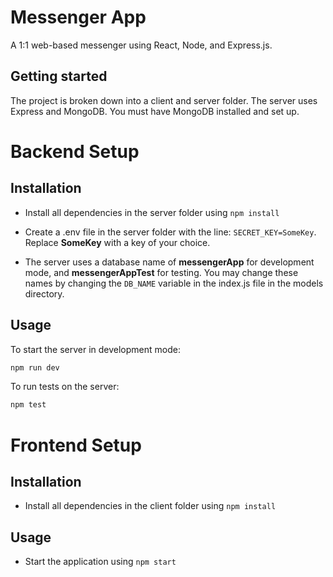 # Messenger App

A 1:1 web-based messenger using React, Node, and Express.js.

## Getting started

The project is broken down into a client and server folder. The server uses Express and MongoDB. You must have MongoDB installed and set up. 

# Backend Setup

## Installation

* Install all dependencies in the server folder using `npm install`

* Create a .env file in the server folder with the line: `SECRET_KEY=SomeKey`. Replace **SomeKey** with a key of your choice.

* The server uses a database name of **messengerApp** for development mode, and **messengerAppTest** for testing. You may change these names by changing the `DB_NAME` variable in the index.js file in the models directory.

## Usage

To start the server in development mode:
```bash
npm run dev
```
To run tests on the server:
```bash
npm test
```
# Frontend Setup

## Installation
* Install all dependencies in the client folder using `npm install`
## Usage
* Start the application using `npm start`
